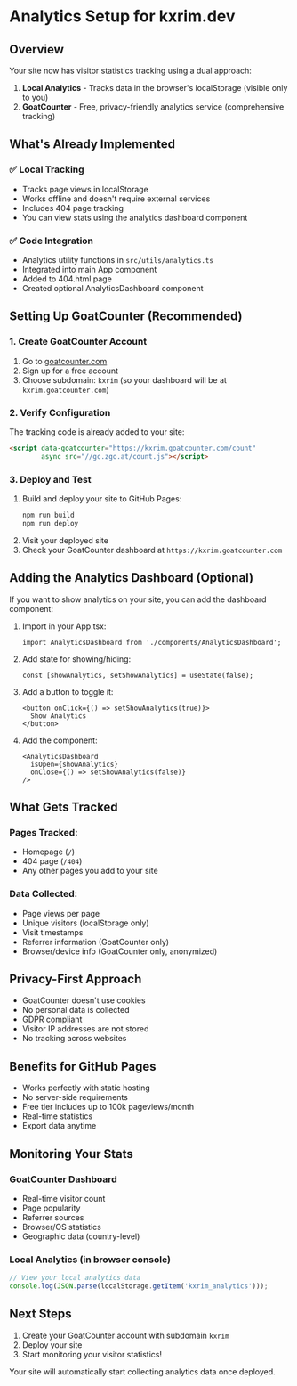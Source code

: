 # Analytics Setup for kxrim.dev

## Overview
Your site now has visitor statistics tracking using a dual approach:
1. **Local Analytics** - Tracks data in the browser's localStorage (visible only to you)
2. **GoatCounter** - Free, privacy-friendly analytics service (comprehensive tracking)

## What's Already Implemented

### ✅ Local Tracking
- Tracks page views in localStorage
- Works offline and doesn't require external services
- Includes 404 page tracking
- You can view stats using the analytics dashboard component

### ✅ Code Integration
- Analytics utility functions in `src/utils/analytics.ts`
- Integrated into main App component
- Added to 404.html page
- Created optional AnalyticsDashboard component

## Setting Up GoatCounter (Recommended)

### 1. Create GoatCounter Account
1. Go to [goatcounter.com](https://www.goatcounter.com)
2. Sign up for a free account
3. Choose subdomain: `kxrim` (so your dashboard will be at `kxrim.goatcounter.com`)

### 2. Verify Configuration
The tracking code is already added to your site:
```html
<script data-goatcounter="https://kxrim.goatcounter.com/count"
        async src="//gc.zgo.at/count.js"></script>
```

### 3. Deploy and Test
1. Build and deploy your site to GitHub Pages:
   ```bash
   npm run build
   npm run deploy
   ```
2. Visit your deployed site
3. Check your GoatCounter dashboard at `https://kxrim.goatcounter.com`

## Adding the Analytics Dashboard (Optional)

If you want to show analytics on your site, you can add the dashboard component:

1. Import in your App.tsx:
   ```tsx
   import AnalyticsDashboard from './components/AnalyticsDashboard';
   ```

2. Add state for showing/hiding:
   ```tsx
   const [showAnalytics, setShowAnalytics] = useState(false);
   ```

3. Add a button to toggle it:
   ```tsx
   <button onClick={() => setShowAnalytics(true)}>
     Show Analytics
   </button>
   ```

4. Add the component:
   ```tsx
   <AnalyticsDashboard 
     isOpen={showAnalytics} 
     onClose={() => setShowAnalytics(false)} 
   />
   ```

## What Gets Tracked

### Pages Tracked:
- Homepage (`/`)
- 404 page (`/404`)
- Any other pages you add to your site

### Data Collected:
- Page views per page
- Unique visitors (localStorage only)
- Visit timestamps
- Referrer information (GoatCounter only)
- Browser/device info (GoatCounter only, anonymized)

## Privacy-First Approach
- GoatCounter doesn't use cookies
- No personal data is collected
- GDPR compliant
- Visitor IP addresses are not stored
- No tracking across websites

## Benefits for GitHub Pages
- Works perfectly with static hosting
- No server-side requirements
- Free tier includes up to 100k pageviews/month
- Real-time statistics
- Export data anytime

## Monitoring Your Stats

### GoatCounter Dashboard
- Real-time visitor count
- Page popularity
- Referrer sources
- Browser/OS statistics
- Geographic data (country-level)

### Local Analytics (in browser console)
```javascript
// View your local analytics data
console.log(JSON.parse(localStorage.getItem('kxrim_analytics')));
```

## Next Steps
1. Create your GoatCounter account with subdomain `kxrim`
2. Deploy your site
3. Start monitoring your visitor statistics!

Your site will automatically start collecting analytics data once deployed.